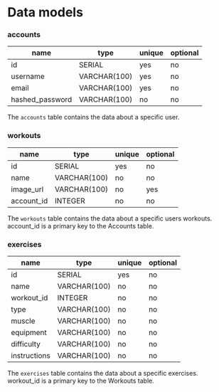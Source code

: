 # Data models
### accounts

| name             | type         | unique | optional |
| ---------------- | ------------ | ------ | -------- |
| id               | SERIAL       | yes    | no       |
| username         | VARCHAR(100) | yes    | no       |
| email            | VARCHAR(100) | yes    | no       |
| hashed_password  | VARCHAR(100) | no     | no       |

The `accounts` table contains the data about a specific user.

### workouts

| name         | type         | unique | optional |
| ------------ | ------------ | ------ | -------- |
| id           | SERIAL       | yes    | no       |
| name         | VARCHAR(100) | no     | no       |
| image_url    | VARCHAR(100) | no     | yes      |
| account_id   | INTEGER      | no     | no       |

The `workouts` table contains the data about a specific users workouts. account_id is a primary key to the Accounts table.

### exercises

| name         | type         | unique | optional |
| ------------ | ------------ | ------ | -------- |
| id           | SERIAL       | yes    | no       |
| name         | VARCHAR(100) | no     | no       |
| workout_id   | INTEGER      | no     | no       |
| type         | VARCHAR(100) | no     | no       |
| muscle       | VARCHAR(100) | no     | no       |
| equipment    | VARCHAR(100) | no     | no       |
| difficulty   | VARCHAR(100) | no     | no       |
| instructions | VARCHAR(100) | no     | no       |

The `exercises` table contains the data about a specific exercises. workout_id is a primary key to the Workouts table.
